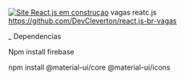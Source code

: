 [![Site React.js em construçao ](https://api.vercel.com/v1/integrations/deploy/prj_ybOKSf3O2a2Vi8RqKytf9jejssDG/MubS6bO9hi)](https://react-js-sand.vercel.app)
 vagas reatc.js
https://github.com/DevCleverton/react.js-br-vagas

_  Dependencias

Npm install firebase

npm install @material-ui/core @material-ui/icons
